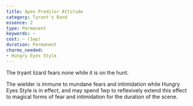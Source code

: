 ```yaml
---
title: Apex Preditor Attitude
category: Tyrant's Band
essence: 2
type: Permanent
keywords: ~
cost: — (1wp)
duration: Permanent
charms_needed:
- Hungry Eyes Style
---
```


The tryant lizard fears none while it is on the hunt.

The wielder is immune to mundane fears and intimidation while Hungry Eyes Style is in effect, and may spend 1wp to reflexively extend this effect to magical forms of fear and intimidation for the duration of the scene.
